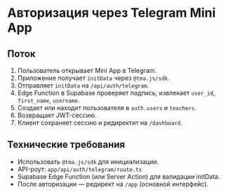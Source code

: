 # Авторизация через Telegram Mini App

## Поток
1. Пользователь открывает Mini App в Telegram.
2. Приложение получает `initData` через `@tma.js/sdk`.
3. Отправляет `initData` на `/api/auth/telegram`.
4. Edge Function в Supabase проверяет подпись, извлекает `user_id`, `first_name`, `username`.
5. Создает или находит пользователя в `auth.users` и `teachers`.
6. Возвращает JWT-сессию.
7. Клиент сохраняет сессию и редиректит на `/dashboard`.

## Технические требования
- Использовать `@tma.js/sdk` для инициализации.
- API-роут: `app/api/auth/telegram/route.ts`
- Supabase Edge Function (или Server Action) для валидации initData.
- После авторизации — редирект на `/app` (основной интерфейс).